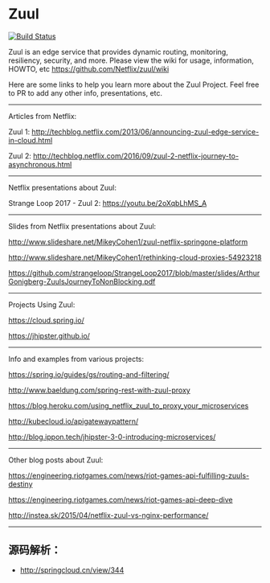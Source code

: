 # Zuul

[![Build Status](https://travis-ci.org/Netflix/zuul.svg)](https://travis-ci.org/Netflix/zuul/builds)

Zuul is an edge service that provides dynamic routing, monitoring, resiliency, security, and more.
Please view the wiki for usage, information, HOWTO, etc https://github.com/Netflix/zuul/wiki

Here are some links to help you learn more about the Zuul Project. Feel free to PR to add any other info, presentations, etc.

---

Articles from Netflix:

Zuul 1: http://techblog.netflix.com/2013/06/announcing-zuul-edge-service-in-cloud.html

Zuul 2: http://techblog.netflix.com/2016/09/zuul-2-netflix-journey-to-asynchronous.html

---

Netflix presentations about Zuul:

Strange Loop 2017 - Zuul 2: https://youtu.be/2oXqbLhMS_A

---

Slides from Netflix presentations about Zuul:

http://www.slideshare.net/MikeyCohen1/zuul-netflix-springone-platform

http://www.slideshare.net/MikeyCohen1/rethinking-cloud-proxies-54923218

https://github.com/strangeloop/StrangeLoop2017/blob/master/slides/ArthurGonigberg-ZuulsJourneyToNonBlocking.pdf

---

Projects Using Zuul:

https://cloud.spring.io/

https://jhipster.github.io/

---

Info and examples from various projects:

https://spring.io/guides/gs/routing-and-filtering/

http://www.baeldung.com/spring-rest-with-zuul-proxy

https://blog.heroku.com/using_netflix_zuul_to_proxy_your_microservices

http://kubecloud.io/apigatewaypattern/

http://blog.ippon.tech/jhipster-3-0-introducing-microservices/

---

Other blog posts about Zuul:

https://engineering.riotgames.com/news/riot-games-api-fulfilling-zuuls-destiny

https://engineering.riotgames.com/news/riot-games-api-deep-dive

http://instea.sk/2015/04/netflix-zuul-vs-nginx-performance/

---
## 源码解析：
+ http://springcloud.cn/view/344
